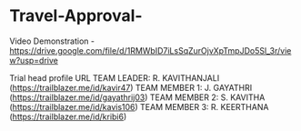 # Travel-Approval- 


Video Demonstration - https://drive.google.com/file/d/1RMWbID7iLsSqZurOjvXpTmpJDo5Sl_3r/view?usp=drive 


Trial head profile URL
TEAM LEADER: R. KAVITHANJALI (https://trailblazer.me/id/kavir47)
TEAM MEMBER 1: J. GAYATHRI (https://trailblazer.me/id/gayathrij03)
TEAM MEMBER 2: S. KAVITHA (https://trailblazer.me/id/kavis106)
TEAM MEMBER 3: R. KEERTHANA (https://trailblazer.me/id/kribi6)

